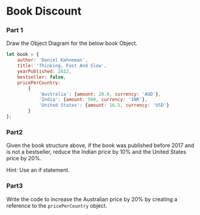 # Book Discount

### Part 1 
Draw the Object Diagram for the below book Object.

```js
let book = {
    author: 'Daniel Kahneman',
    title: 'Thinking, Fast And Slow',
    yearPublished: 2012,
    bestseller: false,
    pricePerCountry:
        {
            'Australia': {amount: 20.0, currency: 'AUD'},
            'India': {amount: 500, currency: 'INR'},
            'United States': {amount: 16.5, currency: 'USD'}
        }
};
```
### Part2
Given the book structure above, if the book was published before 2017 and is not a bestseller, reduce the Indian price by 10% and the United States price by 20%.
 
 Hint: Use an if statement.
 
### Part3

Write the code to increase the Australian price by 20% by creating a reference to the `pricePerCountry` object.
